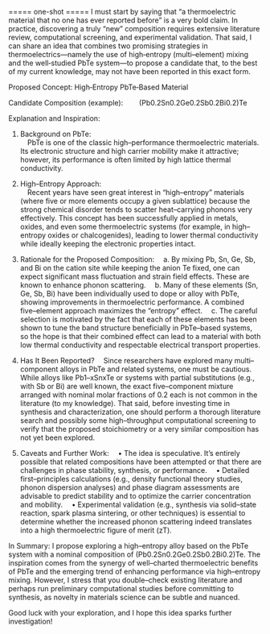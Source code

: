 ===== one-shot =====
I must start by saying that “a thermoelectric material that no one has ever reported before” is a very bold claim. In practice, discovering a truly “new” composition requires extensive literature review, computational screening, and experimental validation. That said, I can share an idea that combines two promising strategies in thermoelectrics—namely the use of high‐entropy (multi–element) mixing and the well‐studied PbTe system—to propose a candidate that, to the best of my current knowledge, may not have been reported in this exact form.

Proposed Concept: High‐Entropy PbTe‐Based Material

Candidate Composition (example): 
  (Pb0.2Sn0.2Ge0.2Sb0.2Bi0.2)Te

Explanation and Inspiration:
1. Background on PbTe:  
 PbTe is one of the classic high–performance thermoelectric materials. Its electronic structure and high carrier mobility make it attractive; however, its performance is often limited by high lattice thermal conductivity.

2. High–Entropy Approach:  
 Recent years have seen great interest in “high–entropy” materials (where five or more elements occupy a given sublattice) because the strong chemical disorder tends to scatter heat–carrying phonons very effectively. This concept has been successfully applied in metals, oxides, and even some thermoelectric systems (for example, in high–entropy oxides or chalcogenides), leading to lower thermal conductivity while ideally keeping the electronic properties intact. 

3. Rationale for the Proposed Composition:
 a. By mixing Pb, Sn, Ge, Sb, and Bi on the cation site while keeping the anion Te fixed, one can expect significant mass fluctuation and strain field effects. These are known to enhance phonon scattering.
 b. Many of these elements (Sn, Ge, Sb, Bi) have been individually used to dope or alloy with PbTe, showing improvements in thermoelectric performance. A combined five–element approach maximizes the “entropy” effect.
 c. The careful selection is motivated by the fact that each of these elements has been shown to tune the band structure beneficially in PbTe–based systems, so the hope is that their combined effect can lead to a material with both low thermal conductivity and respectable electrical transport properties.

4. Has It Been Reported?
 Since researchers have explored many multi–component alloys in PbTe and related systems, one must be cautious. While alloys like Pb1–xSnxTe or systems with partial substitutions (e.g., with Sb or Bi) are well known, the exact five–component mixture arranged with nominal molar fractions of 0.2 each is not common in the literature (to my knowledge). That said, before investing time in synthesis and characterization, one should perform a thorough literature search and possibly some high–throughput computational screening to verify that the proposed stoichiometry or a very similar composition has not yet been explored.

5. Caveats and Further Work:
 • The idea is speculative. It’s entirely possible that related compositions have been attempted or that there are challenges in phase stability, synthesis, or performance.
 • Detailed first–principles calculations (e.g., density functional theory studies, phonon dispersion analyses) and phase diagram assessments are advisable to predict stability and to optimize the carrier concentration and mobility.
 • Experimental validation (e.g., synthesis via solid–state reaction, spark plasma sintering, or other techniques) is essential to determine whether the increased phonon scattering indeed translates into a high thermoelectric figure of merit (zT).

In Summary:
I propose exploring a high–entropy alloy based on the PbTe system with a nominal composition of (Pb0.2Sn0.2Ge0.2Sb0.2Bi0.2)Te. The inspiration comes from the synergy of well–charted thermoelectric benefits of PbTe and the emerging trend of enhancing performance via high–entropy mixing. However, I stress that you double–check existing literature and perhaps run preliminary computational studies before committing to synthesis, as novelty in materials science can be subtle and nuanced.

Good luck with your exploration, and I hope this idea sparks further investigation!

